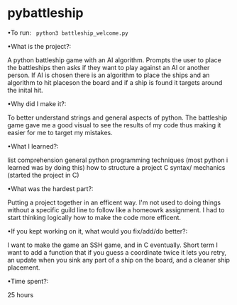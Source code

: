 # pybattleship

•To run: 
` python3 battleship_welcome.py`


•What is the project?:

A python battleship game with an AI algorithm. Prompts the user to place the battleships then asks if they want to play       against an AI or another person. If AI is chosen there is an algorithm to place the ships and an algorithm to hit placeson   the board and if a ship is found it targets around the inital hit.


•Why did I make it?:

To better understand strings and general aspects of python. The battleship game gave me a good visual to see the results of   my code thus making it easier for me to target my mistakes.


•What I learned?: 

list comprehension
general python programming techniques
(most python i learned was by doing this)
how to structure a project
C syntax/ mechanics (started the project in C)


•What was the hardest part?: 

Putting a project together in an efficent way. I'm not used to doing things without a specific guild line to follow like a   homeowrk assignment. I had to start thinking logically how to make the code more efficent.


•If you kept working on it, what would you fix/add/do better?:

I want to make the game an SSH game, and in C eventually. Short term I want to add a function that if you guess a 				coordinate twice it lets you retry, an update when you sink any part of a ship on the board, and a cleaner ship placement. 


•Time spent?:

25 hours
